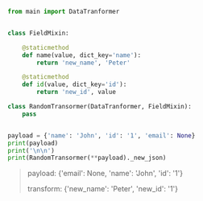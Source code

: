 ```python
from main import DataTranformer


class FieldMixin:

    @staticmethod
    def name(value, dict_key='name'):
        return 'new_name', 'Peter'

    @staticmethod
    def id(value, dict_key='id'):
        return 'new_id', value

class RandomTransormer(DataTranformer, FieldMixin):
    pass


payload = {'name': 'John', 'id': '1', 'email': None}
print(payload)
print('\n\n')
print(RandomTransormer(**payload)._new_json)

```

>  payload: {'email': None, 'name': 'John', 'id': '1'}
>
>
>  transform:    {'new_name': 'Peter', 'new_id': '1'}
